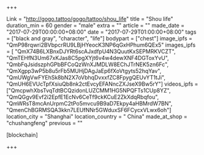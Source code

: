 +++

Link = "http://gogo.tattoo/gogo/tattoo/shou_life"
title = "Shou life"
duration_min = 60
gender = "male"
extra = ""
article = ""
made_date = "2017-07-29T00:00:00+08:00"
date = "2017-07-29T01:00:00+08:00"
tags = ["black and gray", "character", "life"]
bodypart = ["chest"]
image_ipfs = "QmP98rqwri2BVbpcrRU9LBjHYeocK3NP6qGxHPhum6QEx5"
images_ipfs = [
"QmX74B6LXBnxDJYRt6scAJxdfpU4N3QuutKxSEPMRKVCZT",
"QmTEHfN3Um67xKJas8C5pgXYjt6v4w4dewXNF4DGToxYvU",
"QmbFqJsidszphGPbBFCoQzWnXJMDLW8EChJTrNEK5zn6Fc",
"QmXgpp3wP5b8u5rFb5MUHjDAgJaEp6fXoVtgyts52hqYav",
"QmUWgVwFYEhSk8bN2X7oVbhqDvxxfZC8FpygQEUvYT1tJi",
"QmUH6EVUcTpfXsiuQb8nk2ctEvcyEFANncZXJseX9Bw5rY"]
videos_ipfs = ["QmcpwhXbsTvqTdtBCQzidonLUZCMM1HG5NPQFTs1CUp8YZ",
"QmQGgv9Evf2i2EpfE1EcNv6CeTf9ckKCuE2ZkXdqRbqfou",
"QmWRsT8mcAnUrpmC2tPo5mvcu9B9aD7Ekpy4aHBMrdW7BN",
"QmenChBGRMSQA3kkn7LEUfNNr5GWduxSF6FCycxVLwx6oh"]
location_city = "Shanghai"
location_country = " China"
made_at_shop = "chushangfeng"
previous = ""

[blockchain]

+++
